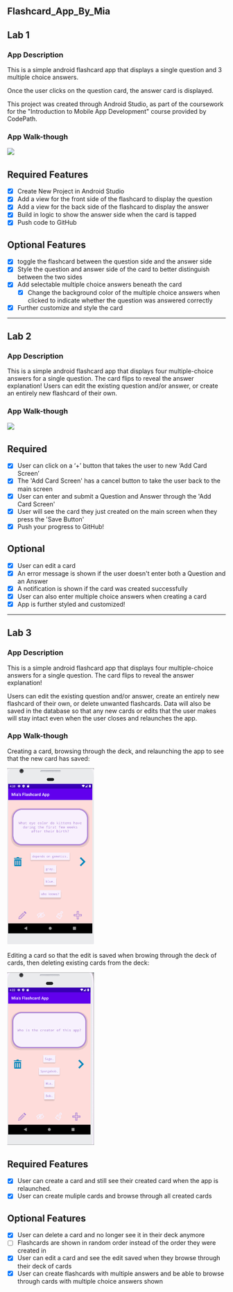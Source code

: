 ## Flashcard_App_By_Mia

## Lab 1

### App Description
This is a simple android flashcard app that displays a single question and 3 multiple choice answers. 

Once the user clicks on the question card, the answer card is displayed.

This project was created through Android Studio, as part of the coursework for the "Introduction to Mobile App Development" course provided by CodePath.

### App Walk-though
<img src="https://github.com/ACMiaJung/FlashcardAppByMia/blob/master/Flashcard%20App%20By%20Mia%20Lab%201%20Demo.gif" width=200><br>

## Required Features
- [x] Create New Project in Android Studio
- [x] Add a view for the front side of the flashcard to display the question
- [x] Add a view for the back side of the flashcard to display the answer
- [x] Build in logic to show the answer side when the card is tapped
- [x] Push code to GitHub

## Optional Features
- [x] toggle the flashcard between the question side and the answer side
- [x] Style the question and answer side of the card to better distinguish between the two sides
- [x] Add selectable multiple choice answers beneath the card
   - [x] Change the background color of the multiple choice answers when clicked to indicate whether the question was answered correctly
- [x] Further customize and style the card

___

## Lab 2

### App Description
This is a simple android flashcard app that displays four multiple-choice answers for a single question. The card flips to reveal the answer explanation! Users can edit the existing question and/or answer, or create an entirely new flashcard of their own.

### App Walk-though
<img src="Mia Flashcard App Lab 2 Demo.gif" width=200><br>

## Required
- [x] User can click on a ‘+’ button that takes the user to new ‘Add Card Screen’
- [x] The 'Add Card Screen' has a cancel button to take the user back to the main screen
- [x] User can enter and submit a Question and Answer through the 'Add Card Screen'
- [x] User will see the card they just created on the main screen when they press the 'Save Button'
- [x] Push your progress to GitHub!

## Optional
- [x] User can edit a card
- [x] An error message is shown if the user doesn't enter both a Question and an Answer
- [x] A notification is shown if the card was created successfully
- [x] User can also enter multiple choice answers when creating a card
- [x] App is further styled and customized!

___

## Lab 3

### App Description
This is a simple android flashcard app that displays four multiple-choice answers for a single question. The card flips to reveal the answer explanation! 

Users can edit the existing question and/or answer, create an entirely new flashcard of their own, or delete unwanted flashcards. Data will also be saved in the database so that any new cards or edits that the user makes will stay intact even when the user closes and relaunches the app.

### App Walk-though
Creating a card, browsing through the deck, and relaunching the app to see that the new card has saved:

<img src="https://github.com/ACMiaJung/FlashcardAppByMia/blob/7444afeb08fcb0fc632ad3fc4efa972cfe4dddb8/lab3_app_demo.gif" width=200><br>

Editing a card so that the edit is saved when browing through the deck of cards, then deleting existing cards from the deck:

<img src="https://github.com/ACMiaJung/FlashcardAppByMia/blob/7444afeb08fcb0fc632ad3fc4efa972cfe4dddb8/lab3_app_demo_2.gif" width=200><br>


## Required Features
- [x] User can create a card and still see their created card when the app is relaunched.
- [x] User can create muliple cards and browse through all created cards

## Optional Features
- [x] User can delete a card and no longer see it in their deck anymore
- [ ] Flashcards are shown in random order instead of the order they were created in
- [x] User can edit a card and see the edit saved when they browse through their deck of cards
- [x] User can create flashcards with multiple answers and be able to browse through cards with multiple choice answers shown
